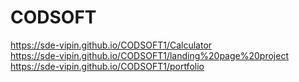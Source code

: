 # CODSOFT

https://sde-vipin.github.io/CODSOFT1/Calculator<BR>
https://sde-vipin.github.io/CODSOFT1/landing%20page%20project<BR>
https://sde-vipin.github.io/CODSOFT1/portfolio
